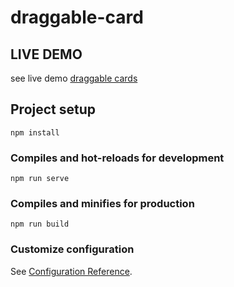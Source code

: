 # draggable-card

## LIVE DEMO

see live demo [draggable cards](https://sampathparavasthu.github.io/draggable-card-vue/)

## Project setup

```
npm install
```

### Compiles and hot-reloads for development

```
npm run serve
```

### Compiles and minifies for production

```
npm run build
```

### Customize configuration

See [Configuration Reference](https://cli.vuejs.org/config/).
